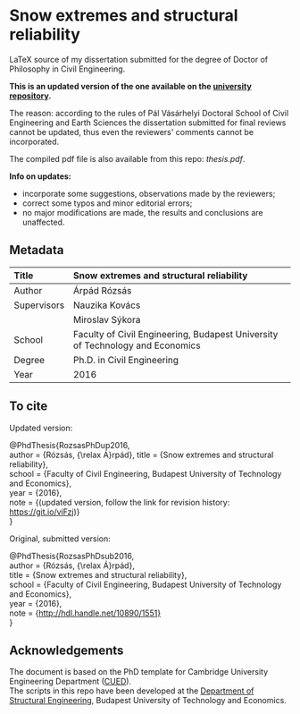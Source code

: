Snow extremes and structural reliability
==============

LaTeX source of my dissertation submitted for the degree of Doctor of Philosophy in Civil Engineering.

__This is an updated version of the one available on the [university repository](https://repozitorium.omikk.bme.hu/handle/10890/1551?locale-attribute=en).__ 

The reason: according to the rules of Pál Vásárhelyi Doctoral School of Civil Engineering and Earth Sciences the dissertation submitted for final reviews cannot be updated, thus even the reviewers' comments cannot be incorporated.

The compiled pdf file is also available from this repo: *thesis.pdf*.

__Info on updates:__
* incorporate some suggestions, observations made by the reviewers;
* correct some typos and minor editorial errors;
* no major modifications are made, the results and conclusions are unaffected.

Metadata
----------------

| Title       | Snow extremes and structural reliability                                      |
| :---------- | :-----------------------------------------------------------------------------|
| Author      | Árpád Rózsás                                                                  |  
| Supervisors | Nauzika Kovács                                                                |  
|             | Miroslav Sýkora                                                               |    
| School      | Faculty of Civil Engineering, Budapest University of Technology and Economics |    
| Degree      | Ph.D. in Civil Engineering                                                    |  
| Year        | 2016                                                                          |  

To cite
----------------

Updated version:  

@PhdThesis{RozsasPhDup2016,  
  author = {Rózsás, {\relax Á}rpád},
  title =  {Snow extremes and structural reliability},  
  school = {Faculty of Civil Engineering, Budapest University of Technology and Economics},  
  year =   {2016},  
  note =   {(updated version, follow the link for revision history: https://git.io/viFzj)}  
}

Original, submitted version:  

@PhdThesis{RozsasPhDsub2016,  
  author = {Rózsás, {\relax Á}rpád},  
  title =  {Snow extremes and structural reliability},  
  school = {Faculty of Civil Engineering, Budapest University of Technology and Economics},  
  year =   {2016},  
  note =   {http://hdl.handle.net/10890/1551}  
}

  
Acknowledgements
----------------

The document is based on the PhD template for Cambridge University Engineering Department ([CUED](https://github.com/kks32/phd-thesis-template)).  
The scripts in this repo have been developed at the [Department of Structural Engineering](http://www.epito.bme.hu/hidak-es-szerkezetek-tanszek), Budapest University of Technology and Economics.
